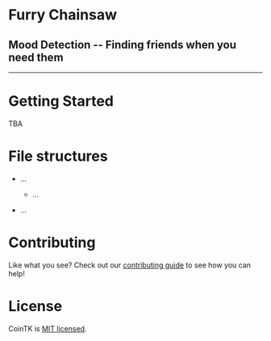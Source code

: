 # Furry Chainsaw
## Mood Detection -- Finding friends when you need them



---

# Getting Started

TBA



# File structures

* ...

  * ...

* ...



# Contributing

Like what you see? Check out our [contributing guide](https://github.com/CoinTK/BitBox-Server/blob/master/CONTRIBUTING.md) to see how you can help!

# License

CoinTK is [MIT licensed](http://mit-license.org/).
